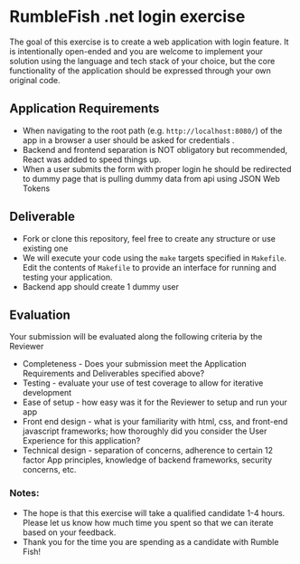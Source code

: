 # RumbleFish .net login exercise
The goal of this exercise is to create a web application with login feature. It is intentionally open-ended and you are welcome to implement your solution using the language and tech stack of your choice, but the core functionality of the application should be expressed through your own original code. 

## Application Requirements

- When navigating to the root path (e.g. `http://localhost:8080/`) of the app in a browser a user should be asked for credentials .
- Backend and frontend separation is NOT obligatory but recommended, React was added to speed things up.
- When a user submits the form with proper login he should be redirected to dummy page that is pulling dummy data from api using JSON Web Tokens


## Deliverable
- Fork or clone this repository, feel free to create any structure or use existing one
- We will execute your code using the `make` targets specified in `Makefile`. Edit the contents of `Makefile` to provide an interface for running and testing your application.
- Backend app should create 1 dummy user

## Evaluation
Your submission will be evaluated along the following criteria by the Reviewer
- Completeness - Does your submission meet the Application Requirements and Deliverables specified above?
- Testing - evaluate your use of test coverage to allow for iterative development
- Ease of setup - how easy was it for the Reviewer to setup and run your app
- Front end design - what is your familiarity with html, css, and front-end javascript frameworks; how thoroughly did you consider the User Experience for this application?
- Technical design - separation of concerns, adherence to certain 12 factor App principles, knowledge of backend frameworks, security concerns, etc.

### Notes:  
- The hope is that this exercise will take a qualified candidate 1-4 hours. Please let us know how much time you spent so that we can iterate based on your feedback.  
- Thank you for the time you are spending as a candidate with Rumble Fish!
